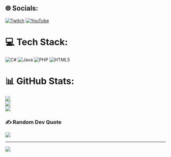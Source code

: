 
## 🌐 Socials:
[![Twitch](https://img.shields.io/badge/Twitch-%239146FF.svg?logo=Twitch&logoColor=white)](https://twitch.tv/pozpliz) [![YouTube](https://img.shields.io/badge/YouTube-%23FF0000.svg?logo=YouTube&logoColor=white)](https://youtube.com/@UCreWzgEC9sKMaLj38OpW6Ig) 

# 💻 Tech Stack:
![C#](https://img.shields.io/badge/c%23-%23239120.svg?style=for-the-badge&logo=csharp&logoColor=white) ![Java](https://img.shields.io/badge/java-%23ED8B00.svg?style=for-the-badge&logo=openjdk&logoColor=white) ![PHP](https://img.shields.io/badge/php-%23777BB4.svg?style=for-the-badge&logo=php&logoColor=white) ![HTML5](https://img.shields.io/badge/html5-%23E34F26.svg?style=for-the-badge&logo=html5&logoColor=white)
# 📊 GitHub Stats:
![](https://github-readme-stats.vercel.app/api?username=potzplitz&theme=dark&hide_border=true&include_all_commits=true&count_private=true)<br/>
![](https://github-readme-streak-stats.herokuapp.com/?user=potzplitz&theme=dark&hide_border=true)<br/>
![](https://github-readme-stats.vercel.app/api/top-langs/?username=potzplitz&theme=dark&hide_border=true&include_all_commits=true&count_private=true&layout=compact)

### ✍️ Random Dev Quote
![](https://quotes-github-readme.vercel.app/api?type=horizontal&theme=radical)

---
[![](https://visitcount.itsvg.in/api?id=potzplitz&icon=0&color=0)](https://visitcount.itsvg.in)

<!-- Proudly created with GPRM ( https://gprm.itsvg.in ) -->
